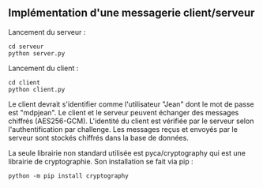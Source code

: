## Implémentation d'une messagerie client/serveur

Lancement du serveur :

    cd serveur
    python server.py

Lancement du client :

    cd client
    python client.py  

Le client devrait s'identifier comme l'utilisateur "Jean" dont le mot de passe est "mdpjean". Le client et le serveur peuvent échanger des messages chiffrés (AES256-GCM). L'identité du client est vérifiée par le serveur selon l'authentification par challenge. Les messages reçus et envoyés par le serveur sont stockés chiffrés dans la base de données.

La seule librairie non standard utilisée est pyca/cryptography qui est une librairie de cryptographie. Son installation se fait via pip :  

    python -m pip install cryptography
